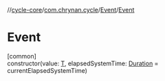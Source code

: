 //[cycle-core](../../../index.md)/[com.chrynan.cycle](../index.md)/[Event](index.md)/[Event](-event.md)

# Event

[common]\
constructor(value: [T](index.md), elapsedSystemTime: [Duration](https://kotlinlang.org/api/latest/jvm/stdlib/kotlin.time/-duration/index.html) = currentElapsedSystemTime)
